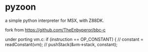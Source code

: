 # pyzoon
a simple python interpreter for MSX, with Z88DK.

fork from https://github.com/TheEnbyperor/bbc-c

under porting
vm.c:
        if (instruction == OP_CONSTANT) {
	  //	  constant = readConstant(vm);
	  //      pushStack(&vm->stack, constant);
    
